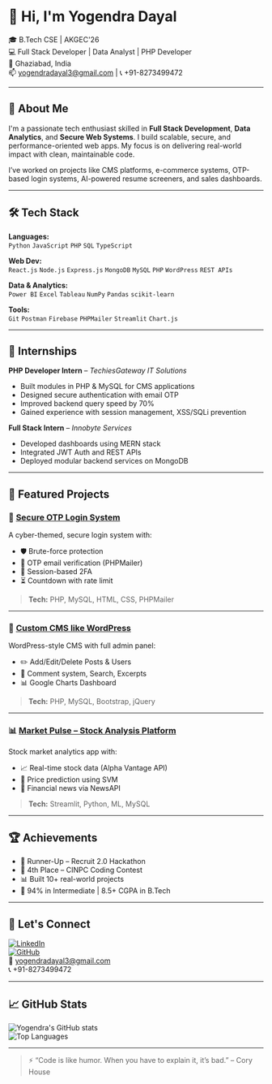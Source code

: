 # 👋 Hi, I'm Yogendra Dayal

🎓 B.Tech CSE | AKGEC'26  
💻 Full Stack Developer | Data Analyst | PHP Developer  
📍 Ghaziabad, India  
📫 yogendradayal3@gmail.com | 📞 +91-8273499472

---

## 🚀 About Me

I'm a passionate tech enthusiast skilled in **Full Stack Development**, **Data Analytics**, and **Secure Web Systems**. I build scalable, secure, and performance-oriented web apps. My focus is on delivering real-world impact with clean, maintainable code.

I’ve worked on projects like CMS platforms, e-commerce systems, OTP-based login systems, AI-powered resume screeners, and sales dashboards.

---

## 🛠️ Tech Stack

**Languages:**  
`Python` `JavaScript` `PHP` `SQL` `TypeScript`

**Web Dev:**  
`React.js` `Node.js` `Express.js` `MongoDB` `MySQL` `PHP` `WordPress` `REST APIs`

**Data & Analytics:**  
`Power BI` `Excel` `Tableau` `NumPy` `Pandas` `scikit-learn`

**Tools:**  
`Git` `Postman` `Firebase` `PHPMailer` `Streamlit` `Chart.js`

---

## 💼 Internships

**PHP Developer Intern** – *TechiesGateway IT Solutions*  
- Built modules in PHP & MySQL for CMS applications  
- Designed secure authentication with email OTP  
- Improved backend query speed by 70%  
- Gained experience with session management, XSS/SQLi prevention

**Full Stack Intern** – *Innobyte Services*  
- Developed dashboards using MERN stack  
- Integrated JWT Auth and REST APIs  
- Deployed modular backend services on MongoDB

---

## 📌 Featured Projects

### 🔐 [Secure OTP Login System](https://github.com/yogendra/secure-login-otp-system)
A cyber-themed, secure login system with:
- 🛡️ Brute-force protection  
- 📩 OTP email verification (PHPMailer)  
- 🔐 Session-based 2FA  
- ⏳ Countdown with rate limit  
> **Tech:** PHP, MySQL, HTML, CSS, PHPMailer

---

### 📘 [Custom CMS like WordPress](https://github.com/yogendra/custom-cms-clone)
WordPress-style CMS with full admin panel:
- ✏️ Add/Edit/Delete Posts & Users  
- 🧾 Comment system, Search, Excerpts  
- 📊 Google Charts Dashboard  
> **Tech:** PHP, MySQL, Bootstrap, jQuery

---

### 📊 [Market Pulse – Stock Analysis Platform](https://github.com/yogendra/market-pulse)
Stock market analytics app with:
- 📈 Real-time stock data (Alpha Vantage API)  
- 🧠 Price prediction using SVM  
- 📰 Financial news via NewsAPI  
> **Tech:** Streamlit, Python, ML, MySQL

---

## 🏆 Achievements

- 🥇 Runner-Up – Recruit 2.0 Hackathon  
- 🥉 4th Place – CINPC Coding Contest  
- 📊 Built 10+ real-world projects  
- 🎯 94% in Intermediate | 8.5+ CGPA in B.Tech

---

## 🔗 Let's Connect

[![LinkedIn](https://img.shields.io/badge/LinkedIn-blue?style=flat&logo=linkedin)](https://www.linkedin.com/in/yogendra)  
[![GitHub](https://img.shields.io/badge/GitHub-black?style=flat&logo=github)](https://github.com/yogendra)  
📧 yogendradayal3@gmail.com  
📞 +91-8273499472

---

## 📈 GitHub Stats

![Yogendra's GitHub stats](https://github-readme-stats.vercel.app/api?username=yogendradayal&show_icons=true&theme=radical)  
![Top Languages](https://github-readme-stats.vercel.app/api/top-langs/?username=yogendradayal&layout=compact&theme=radical)

---

> ⚡ “Code is like humor. When you have to explain it, it’s bad.” – Cory House
